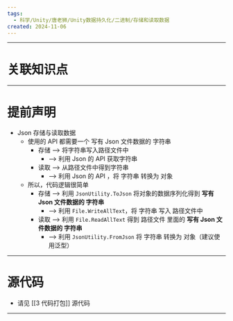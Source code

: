 ```yaml
---
tags:
  - 科学/Unity/唐老狮/Unity数据持久化/二进制/存储和读取数据
created: 2024-11-06
---
```


---
# 关联知识点



---
# 提前声明

- Json 存储与读取数据
	- 使用的 API 都需要一个 写有 Json 文件数据的 字符串
		- 存储 ——> 将字符串写入路径文件中
			- ——> 利用 Json 的 API 获取字符串
		- 读取 ——> 从路径文件中得到字符串
			- ——> 利用 Json 的 API ，将 字符串 转换为 对象
	- 所以，代码逻辑很简单
		- 存储 ——> 利用 `JsonUtility.ToJson` 将对象的数据序列化得到 **写有 Json 文件数据的 字符串**
			- ——> 利用 `File.WriteAllText`，将 字符串 写入 路径文件中
		- 读取 ——> 利用 `File.ReadAllText` 得到 路径文件 里面的 **写有 Json 文件数据的 字符串**
			- ——> 利用 `JsonUtility.FromJson` 将 字符串 转换为 对象（建议使用泛型）



---
# 源代码

- 请见 [[3 代码打包]] 源代码

---